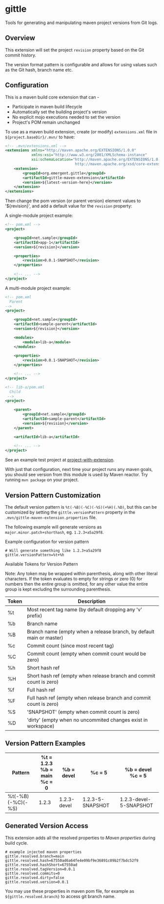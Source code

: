 # gittle

Tools for generating and manipulating maven project versions from Git logs.

## Overview

This extension will set the project `revision` property based on the Git commit history.

The version format pattern is configurable and allows for using values such as the Git hash, branch name etc.

## Configuration

This is a maven build core extension that can -

- Participate in maven build lifecycle
- Automatically set the building project's version
- No explicit mojo executions needed to set the version
- Project's POM remain unchanged

To use as a maven build extension, create (or modify) `extensions.xml` file in `${project.baseDir}/.mvn/` to have:

```xml
<!-- .mvn/extensions.xml -->
<extensions xmlns="http://maven.apache.org/EXTENSIONS/1.0.0"
            xmlns:xsi="http://www.w3.org/2001/XMLSchema-instance"
            xsi:schemaLocation="http://maven.apache.org/EXTENSIONS/1.0.0
                                http://maven.apache.org/xsd/core-extensions-1.0.0.xsd">
    <extension>
        <groupId>org.emergent.gittle</groupId>
        <artifactId>gittle-maven-extension</artifactId>
        <version>${latest-version-here}</version>
    </extension>
</extensions>
```

Then change the pom version (or parent version) element values to '${revision}', and add a default value for the
`revision` property:

A single-module project example:
```xml
<!-- pom.xml -->
<project>

    <groupId>net.sample</groupId>
    <artifactId>app-1</artifactId>
    <version>${revision}</version>

    <properties>
        <revision>0.0.1-SNAPSHOT</revision>
    </properties>
    
    <!-- ... -->
</project>
```

A multi-module project example:
```xml
<!-- pom.xml 
  Parent
-->
<project>

    <groupId>net.sample</groupId>
    <artifactId>sample-parent</artifactId>
    <version>${revision}</version>

    <modules>
        <module>lib-a</module>
    </modules>
    
    <properties>
        <revision>0.0.1-SNAPSHOT</revision>
    </properties>

    <!-- ... -->
</project>
```

```xml
<!-- lib-a/pom.xml
  Child
 -->
<project>

    <parent>
        <groupId>net.sample</groupId>
        <artifactId>sample-parent</artifactId>
        <version>${revision}</version>
    </parent>

    <artifactId>lib-a</artifactId>
    
    <!-- ... -->
</project>
```


See an example test project
at [project-with-extension](gittle-maven-extension/src/test/resources/project-with-extension/).

With just that configuration, next time your project runs any maven goals, you should see version from this module
is used by Maven reactor. Try running `mvn package` on your project.

## Version Pattern Customization

The default version pattern is `%t(-%B)(-%C)(-%S)(+%H)(.%D)`, but this can be customized by setting the 
`gittle.versionPattern` property in the `.mvn/gittle-maven-extension.properties` file.

The following example will generate versions as `major.minor.patch+shorthash`, eg. `1.2.3+a5a29f8`.

Example configuration for version pattern
```properties
# Will generate something like 1.2.3+a5a29f8
gittle.versionPattern=%t+%h
```

Available Tokens for Version Pattern

Note: Any token may be wrapped within parenthesis, along with other literal characters.  If the token evaluates to
empty for strings or zero (0) for numbers then the entire group is omitted, for any other value the entire group is
kept excluding the surrounding parenthesis.

| Token | Description                                                          |
|-------|----------------------------------------------------------------------|
| %t    | Most recent tag name (by default dropping any 'v' prefix)            |
| %b    | Branch name                                                          |
| %B    | Branch name (empty when a release branch, by default main or master) |
| %c    | Commit count (since most recent tag)                                 |
| %C    | Commit count (empty when commit count would be zero)                 |
| %h    | Short hash ref                                                       |
| %H    | Short hash ref (empty when release branch and commit count is zero)  |
| %f    | Full hash ref                                                        |
| %F    | Full hash ref (empty when release branch and commit count is zero)   |
| %S    | 'SNAPSHOT' (empty when commit count is zero)                         |
| %D    | 'dirty' (empty when no uncommited changes exist in workspace)        |

## Version Pattern Examples

| Pattern           | %t = 1.2.3<br/>%b = main<br/>%c = 0 | %b = devel  | %c = 5           | %b = devel<br/>%c = 5  |                                                                                                                 
|-------------------|-------------------------------------|-------------|------------------|------------------------|
| %t(-%B)(-%C)(-%S) | 1.2.3                               | 1.2.3-devel | 1.2.3-5-SNAPSHOT | 1.2.3-devel-5-SNAPSHOT |


## Generated Version Access

This extension adds all the resolved properties to *Maven properties* during build cycle.

```properties
# example injected maven properties
gittle.resolved.branch=main
gittle.resolved.hash=67550ad6a64fe4e09bf9e36891c09b2f7bdc52f9
gittle.resolved.hashShort=67550ad
gittle.resolved.tagVersion=0.0.1
gittle.resolved.commits=0
gittle.resolved.dirty=false
gittle.resolved.version=0.0.1
```

You may use these properties in maven pom file, for example as `${gittle.resolved.branch}` to access git branch name.
